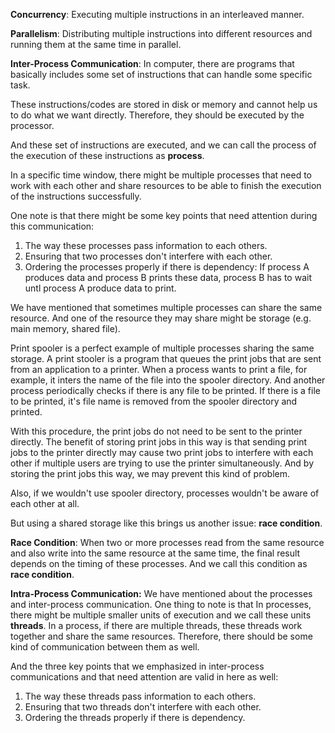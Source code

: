 **Concurrency**: Executing multiple instructions in an interleaved manner. 

**Parallelism**: Distributing multiple instructions into different resources and running them at the same time in parallel. 

**Inter-Process Communication**: In computer, there are programs that basically includes some set of instructions that can handle some specific task. 

These instructions/codes are stored in disk or memory and cannot help us to do what we want directly. Therefore, they should be executed by the processor. 

And these set of instructions are executed, and we can call the process of the execution of these instructions as **process**.

In a specific time window, there might be multiple processes that need to work with each other and share resources to be able to finish the execution of the instructions successfully. 

One note is that there might be some key points that need attention during this communication: 

1) The way these processes pass information to each others.
2) Ensuring that two processes don't interfere with each other.
3) Ordering the processes properly if there is dependency: If process A produces data and process B prints these data, process B has to wait untl process A produce data to print.

We have mentioned that sometimes multiple processes can share the same resource. And one of the resource they may share might be storage (e.g. main memory, shared file). 

Print spooler is a perfect example of multiple processes sharing the same storage. A print stooler is a program that queues the print jobs that are sent from an application to a printer. 
When a process wants to print a file, for example, it inters the name of the file into the spooler directory. And another process periodically checks if there is any file to be printed. 
If there is a file to be printed, it's file name is removed from the spooler directory and printed.

With this procedure, the print jobs do not need to be sent to the printer directly. The benefit of storing print jobs in this way is that 
sending print jobs to the printer directly may cause two print jobs to interfere with each other if multiple users are trying to use the printer simultaneously. And by storing the print jobs this way, 
we may prevent this kind of problem. 

Also, if we wouldn't use spooler directory, processes wouldn't be aware of each other at all.

But using a shared storage like this brings us another issue: **race condition**. 

**Race Condition**: When two or more processes read from the same resource and also write into the same resource at the same time, the final result
depends on the timing of these processes. And we call this condition as **race condition**.

**Intra-Process Communication:** We have mentioned about the processes and inter-process communication. One thing to note is that In processes, there might be multiple smaller units of execution and we call these units **threads**. In a process, if there are multiple threads, these threads work together and share the same resources. Therefore, there should be some kind of communication between them as well. 

And the three key points that we emphasized in inter-process communications and that need attention are valid in here as well: 

1) The way these threads pass information to each others.
2) Ensuring that two threads don't interfere with each other.
3) Ordering the threads properly if there is dependency.










